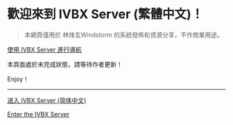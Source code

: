# 歡迎來到 IVBX Server (繁體中文)！

> 本網頁僅用於 林烽玄Windstorm 的系統發佈和資源分享，不作商業用途。

[使用 IVBX Server 進行導航](/Search)

本頁面處於未完成狀態，請等待作者更新！

Enjoy！

***

[进入 IVBX Server (简体中文)](/zh-cn)

[Enter the IVBX Server](/en-us)
